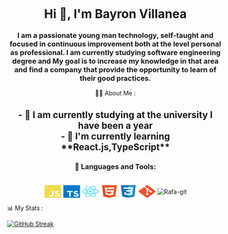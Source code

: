 
<div id="header" align="center">
        <h1 align="center">Hi 👋, I'm Bayron Villanea</h1>
        <h3 align="center">I am a passionate young man
            technology, self-taught and focused
            in continuous improvement both at the level
            personal as professional.
            I am currently studying
            software engineering degree and
            My goal is to increase my
            knowledge in that area and
            find a company that
            provide the opportunity to learn
            of their good practices.</h3>
            
  <div id="about" aling="center">
 👨‍💻 About Me :
  <h2 aling="center" >
          - 📝 I am currently studying at the university I have been a year </br>
    - 🌱 I'm currently learning **React.js,TypeScript**
     </h2>
    
    
</div>
   
   <h3>🔨 Languages and Tools:</h3>
   <div style="display: inline_block"><br>
  <img align="center" alt="Rafa-Js" height="30" width="40" src="https://raw.githubusercontent.com/devicons/devicon/master/icons/javascript/javascript-plain.svg">
  <img align="center" alt="Rafa-Ts" height="30" width="40" src="https://raw.githubusercontent.com/devicons/devicon/master/icons/typescript/typescript-plain.svg">
  <img align="center" alt="Rafa-React" height="30" width="40" src="https://raw.githubusercontent.com/devicons/devicon/master/icons/react/react-original.svg">
  <img align="center" alt="Rafa-HTML" height="30" width="40" src="https://raw.githubusercontent.com/devicons/devicon/master/icons/html5/html5-original.svg">
  <img align="center" alt="Rafa-CSS" height="30" width="40" src="https://raw.githubusercontent.com/devicons/devicon/master/icons/css3/css3-original.svg">
  <img align="center" alt="Rafa-git" height="30" width="40" src="https://raw.githubusercontent.com/devicons/devicon/master/icons/git/git-original.svg">
  <img align="center" alt="Rafa-git" height="30" width="40" src="https://cdn.jsdelivr.net/gh/devicons/devicon/icons/mysql/mysql-original-wordmark.svg" />
          
            
          
          

  
 </div>
  </div>

📊 My Stats :


  [![GitHub Streak](http://github-readme-streak-stats.herokuapp.com?user=bayronvillanea&theme=onedark)](https://git.io/streak-stats)
    

